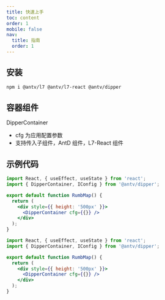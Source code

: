 ```yaml
---
title: 快速上手
toc: content
order: 1
mobile: false
nav:
  title: 指南
  order: 1
---
```


## 安装

```bash
npm i @antv/l7 @antv/l7-react @antv/dipper
```

## 容器组件

DipperContainer

- cfg 为应用配置参数
- 支持传入子组件，AntD 组件，L7-React 组件

## 示例代码

```jsx pure
import React, { useEffect, useState } from 'react';
import { DipperContainer, IConfig } from '@antv/dipper';

export default function RumbMap() {
  return (
    <div style={{ height: '500px' }}>
      <DipperContainer cfg={{}} />
    </div>
  );
}
```

```jsx
import React, { useEffect, useState } from 'react';
import { DipperContainer, IConfig } from '@antv/dipper';

export default function RumbMap() {
  return (
    <div style={{ height: '500px' }}>
      <DipperContainer cfg={{}} />
    </div>
  );
}
```
